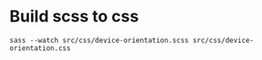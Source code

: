 # Build scss to css

```
sass --watch src/css/device-orientation.scss src/css/device-orientation.css
```
